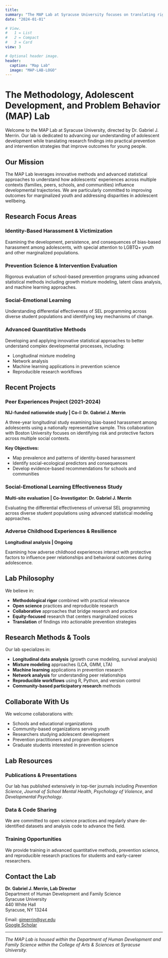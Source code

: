 ```yaml
---
title: 
summary: "The MAP Lab at Syracuse University focuses on translating rigorous developmental research into actionable prevention and intervention strategies for adolescents."
date: "2024-01-01"

# View.
#   1 = List
#   2 = Compact  
#   3 = Card
view: 3

# Optional header image.
header:
  caption: "Map Lab"
  image: "MAP-LAB-LOGO"
---
```


# The **M**ethodology, **A**dolescent Development, and **P**roblem Behavior (**MAP**) Lab

Welcome to the MAP Lab at Syracuse University, directed by Dr. Gabriel J. Merrin. Our lab is dedicated to advancing our understanding of adolescent development while translating research findings into practical prevention and intervention strategies that improve outcomes for young people.

## Our Mission

The MAP Lab leverages innovative methods and advanced statistical approaches to understand how adolescents' experiences across multiple contexts (families, peers, schools, and communities) influence developmental trajectories. We are particularly committed to improving outcomes for marginalized youth and addressing disparities in adolescent wellbeing.

## Research Focus Areas

### **Identity-Based Harassment & Victimization**
Examining the development, persistence, and consequences of bias-based harassment among adolescents, with special attention to LGBTQ+ youth and other marginalized populations.

### **Prevention Science & Intervention Evaluation**
Rigorous evaluation of school-based prevention programs using advanced statistical methods including growth mixture modeling, latent class analysis, and machine learning approaches.

### **Social-Emotional Learning**
Understanding differential effectiveness of SEL programming across diverse student populations and identifying key mechanisms of change.

### **Advanced Quantitative Methods**
Developing and applying innovative statistical approaches to better understand complex developmental processes, including:
- Longitudinal mixture modeling
- Network analysis
- Machine learning applications in prevention science
- Reproducible research workflows

## Recent Projects

### **Peer Experiences Project** (2021-2024)
**NIJ-funded nationwide study | Co-I: Dr. Gabriel J. Merrin**

A three-year longitudinal study examining bias-based harassment among adolescents using a nationally representative sample. This collaboration with Boston University focuses on identifying risk and protective factors across multiple social contexts.

**Key Objectives:**
- Map prevalence and patterns of identity-based harassment
- Identify social-ecological predictors and consequences
- Develop evidence-based recommendations for schools and communities

### **Social-Emotional Learning Effectiveness Study**
**Multi-site evaluation | Co-Investigator: Dr. Gabriel J. Merrin**

Evaluating the differential effectiveness of universal SEL programming across diverse student populations using advanced statistical modeling approaches.

### **Adverse Childhood Experiences & Resilience**
**Longitudinal analysis | Ongoing**

Examining how adverse childhood experiences interact with protective factors to influence peer relationships and behavioral outcomes during adolescence.

## Lab Philosophy

We believe in:
- **Methodological rigor** combined with practical relevance
- **Open science** practices and reproducible research
- **Collaborative** approaches that bridge research and practice
- **Equity-focused** research that centers marginalized voices
- **Translation** of findings into actionable prevention strategies

## Research Methods & Tools

Our lab specializes in:
- **Longitudinal data analysis** (growth curve modeling, survival analysis)
- **Mixture modeling** approaches (LCA, GMM, LTA)
- **Machine learning** applications in prevention research
- **Network analysis** for understanding peer relationships
- **Reproducible workflows** using R, Python, and version control
- **Community-based participatory research** methods

## Collaborate With Us

We welcome collaborations with:
- Schools and educational organizations
- Community-based organizations serving youth
- Researchers studying adolescent development
- Prevention practitioners and program developers
- Graduate students interested in prevention science

## Lab Resources

### Publications & Presentations
Our lab has published extensively in top-tier journals including *Prevention Science*, *Journal of School Mental Health*, *Psychology of Violence*, and *Developmental Psychology*.

### Data & Code Sharing
We are committed to open science practices and regularly share de-identified datasets and analysis code to advance the field.

### Training Opportunities
We provide training in advanced quantitative methods, prevention science, and reproducible research practices for students and early-career researchers.

## Contact the Lab

**Dr. Gabriel J. Merrin, Lab Director**  
Department of Human Development and Family Science  
Syracuse University  
440 White Hall  
Syracuse, NY 13244  

Email: gjmerrin@syr.edu  
[Google Scholar](https://scholar.google.ca/citations?user=BKiMGCkAAAAJ&hl=en)

---

*The MAP Lab is housed within the Department of Human Development and Family Science within the College of Arts & Sciences at Syracuse University.*

